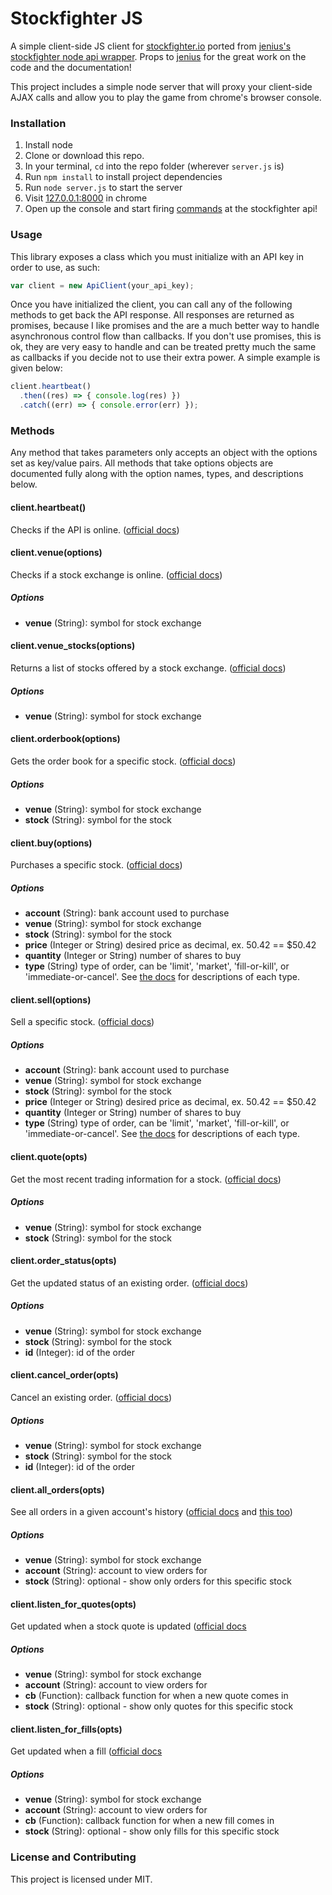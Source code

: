 # Stockfighter JS

A simple client-side JS client for [stockfighter.io](https://www.stockfighter.io/) ported from [jenius's stockfighter node api wrapper](https://github.com/jenius/stockfighter-node). Props to [jenius](https://github.com/jenius/) for the great work on the code and the documentation!

This project includes a simple node server that will proxy your client-side AJAX calls and allow you to play the game from chrome's browser console.

### Installation

1. Install node
2. Clone or download this repo. 
3. In your terminal, `cd` into the repo folder (wherever `server.js` is)
4. Run `npm install` to install project dependencies
5. Run `node server.js` to start the server
4. Visit [127.0.0.1:8000](http://127.0.0.1:8000) in chrome
5. Open up the console and start firing [commands](#usage) at the stockfighter api!

### Usage

This library exposes a class which you must initialize with an API key in order to use, as such:

```js
var client = new ApiClient(your_api_key);
```

Once you have initialized the client, you can call any of the following methods to get back the API response. All responses are returned as promises, because I like promises and the are a much better way to handle asynchronous control flow than callbacks. If you don't use promises, this is ok, they are very easy to handle and can be treated pretty much the same as callbacks if you decide not to use their extra power. A simple example is given below:

```js
client.heartbeat()
  .then((res) => { console.log(res) })
  .catch((err) => { console.error(err) });
```

### Methods

Any method that takes parameters only accepts an object with the options set as key/value pairs. All methods that take options objects are documented fully along with the option names, types, and descriptions below.

#### client.heartbeat()
Checks if the API is online. ([official docs](https://starfighter.readme.io/docs/heartbeat))

#### client.venue(options)
Checks if a stock exchange is online. ([official docs](https://starfighter.readme.io/docs/venue-healthcheck))

##### Options
- **venue** (String): symbol for stock exchange

#### client.venue_stocks(options)
Returns a list of stocks offered by a stock exchange. ([official docs](https://starfighter.readme.io/docs/list-stocks-on-venue))

##### Options
- **venue** (String): symbol for stock exchange

#### client.orderbook(options)
Gets the order book for a specific stock. ([official docs](https://starfighter.readme.io/docs/get-orderbook-for-stock))

##### Options
- **venue** (String): symbol for stock exchange
- **stock** (String): symbol for the stock

#### client.buy(options)
Purchases a specific stock. ([official docs](https://starfighter.readme.io/docs/place-new-order))

##### Options
- **account** (String): bank account used to purchase
- **venue** (String): symbol for stock exchange
- **stock** (String): symbol for the stock
- **price** (Integer or String) desired price as decimal, ex. 50.42 == $50.42
- **quantity** (Integer or String) number of shares to buy
- **type** (String) type of order, can be 'limit', 'market', 'fill-or-kill', or 'immediate-or-cancel'. See [the docs](https://starfighter.readme.io/docs/place-new-order#order-types) for descriptions of each type.

#### client.sell(options)
Sell a specific stock. ([official docs](https://starfighter.readme.io/docs/place-new-order))

##### Options
- **account** (String): bank account used to purchase
- **venue** (String): symbol for stock exchange
- **stock** (String): symbol for the stock
- **price** (Integer or String) desired price as decimal, ex. 50.42 == $50.42
- **quantity** (Integer or String) number of shares to buy
- **type** (String) type of order, can be 'limit', 'market', 'fill-or-kill', or 'immediate-or-cancel'. See [the docs](https://starfighter.readme.io/docs/place-new-order#order-types) for descriptions of each type.

#### client.quote(opts)
Get the most recent trading information for a stock. ([official docs](https://starfighter.readme.io/docs/a-quote-for-a-stock))

##### Options
- **venue** (String): symbol for stock exchange
- **stock** (String): symbol for the stock

#### client.order_status(opts)
Get the updated status of an existing order. ([official docs](https://starfighter.readme.io/docs/status-for-an-existing-order))

##### Options
- **venue** (String): symbol for stock exchange
- **stock** (String): symbol for the stock
- **id** (Integer): id of the order

#### client.cancel_order(opts)
Cancel an existing order. ([official docs](https://starfighter.readme.io/docs/cancel-an-order))

##### Options
- **venue** (String): symbol for stock exchange
- **stock** (String): symbol for the stock
- **id** (Integer): id of the order

#### client.all_orders(opts)
See all orders in a given account's history ([official docs](https://starfighter.readme.io/docs/status-for-all-orders) and [this too](https://starfighter.readme.io/docs/status-for-all-orders-in-a-stock))

##### Options
- **venue** (String): symbol for stock exchange
- **account** (String): account to view orders for
- **stock** (String): optional - show only orders for this specific stock

#### client.listen_for_quotes(opts)
Get updated when a stock quote is updated ([official docs](https://starfighter.readme.io/docs/quotes-ticker-tape-websocket)

##### Options
- **venue** (String): symbol for stock exchange
- **account** (String): account to view orders for
- **cb** (Function): callback function for when a new quote comes in
- **stock** (String): optional - show only quotes for this specific stock

#### client.listen_for_fills(opts)
Get updated when a fill ([official docs](https://starfighter.readme.io/docs/executions-fills-websocket)

##### Options
- **venue** (String): symbol for stock exchange
- **account** (String): account to view orders for
- **cb** (Function): callback function for when a new fill comes in
- **stock** (String): optional - show only fills for this specific stock

### License and Contributing

This project is licensed under MIT.
